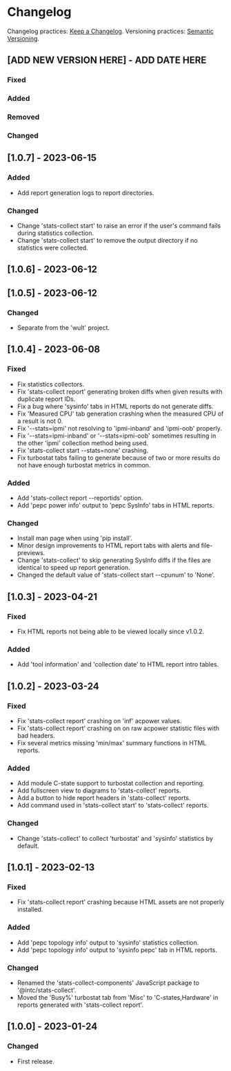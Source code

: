 # Changelog

Changelog practices: [Keep a Changelog](https://keepachangelog.com/en/1.0.0/).
Versioning practices: [Semantic Versioning](https://semver.org/spec/v2.0.0.html).

## [ADD NEW VERSION HERE] - ADD DATE HERE
### Fixed
### Added
### Removed
### Changed

## [1.0.7] - 2023-06-15
### Added
 - Add report generation logs to report directories.
### Changed
 - Change 'stats-collect start' to raise an error if the user's command fails
   during statistics collection.
 - Change 'stats-collect start' to remove the output directory if no statistics
   were collected.

## [1.0.6] - 2023-06-12

## [1.0.5] - 2023-06-12
### Changed
 - Separate from the 'wult' project.

## [1.0.4] - 2023-06-08
### Fixed
 - Fix statistics collectors.
 - Fix 'stats-collect report' generating broken diffs when given results with
   duplicate report IDs.
 - Fix a bug where 'sysinfo' tabs in HTML reports do not generate diffs.
 - Fix 'Measured CPU' tab generation crashing when the measured CPU of a result
   is not 0.
 - Fix '--stats=ipmi' not resolving to 'ipmi-inband' and 'ipmi-oob' properly.
 - Fix '--stats=ipmi-inband' or '--stats=ipmi-oob' sometimes resulting in the
   other 'ipmi' collection method being used.
 - Fix 'stats-collect start --stats=none' crashing.
 - Fix turbostat tabs failing to generate because of two or more results do not
   have enough turbostat metrics in common.
### Added
 - Add 'stats-collect report --reportids' option.
 - Add 'pepc power info' output to 'pepc SysInfo' tabs in HTML reports.
### Changed
 - Install man page when using 'pip install'.
 - Minor design improvements to HTML report tabs with alerts and file-previews.
 - Change 'stats-collect' to skip generating SysInfo diffs if the files are
   identical to speed up report generation.
 - Changed the default value of 'stats-collect start --cpunum' to 'None'.

## [1.0.3] - 2023-04-21
### Fixed
 - Fix HTML reports not being able to be viewed locally since v1.0.2.
### Added
 - Add 'tool information' and 'collection date' to HTML report intro tables.

## [1.0.2] - 2023-03-24
### Fixed
 - Fix 'stats-collect report' crashing on 'inf' acpower values.
 - Fix 'stats-collect report' crashing on on raw acpower statistic files with
   bad headers.
 - Fix several metrics missing 'min/max' summary functions in HTML reports.
### Added
 - Add module C-state support to turbostat collection and reporting.
 - Add fullscreen view to diagrams to 'stats-collect' reports.
 - Add a button to hide report headers in 'stats-collect' reports.
 - Add command used in 'stats-collect start' to 'stats-collect' reports.
### Changed
 - Change 'stats-collect' to collect 'turbostat' and 'sysinfo' statistics by
   default.

## [1.0.1] - 2023-02-13
### Fixed
 - Fix 'stats-collect report' crashing because HTML assets are not properly
   installed.
### Added
 - Add 'pepc topology info' output to 'sysinfo' statistics collection.
 - Add 'pepc topology info' output to 'sysinfo pepc' tab in HTML reports.
### Changed
 - Renamed the 'stats-collect-components' JavaScript package to
    '@intc/stats-collect'.
 - Moved the 'Busy%' turbostat tab from 'Misc' to 'C-states,Hardware' in
   reports generated with 'stats-collect report'.

## [1.0.0] - 2023-01-24
### Changed
 - First release.